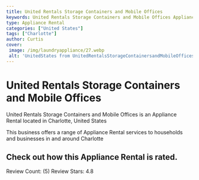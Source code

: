 ```yaml
---
title: United Rentals Storage Containers and Mobile Offices
keywords: United Rentals Storage Containers and Mobile Offices Appliance Rental Charlotte United States 
type: Appliance Rental 
categories: ["United States"]
tags: ["Charlotte"]
author: Curtis
cover:
 image: /img/laundryappliance/27.webp
 alt: 'UnitedStates from UnitedRentalsStorageContainersandMobileOffices'
---
```


# United Rentals Storage Containers and Mobile Offices
United Rentals Storage Containers and Mobile Offices is an Appliance Rental located in Charlotte, United States

This business offers a range of Appliance Rental services to households and businesses in and around Charlotte

## Check out how this Appliance Rental is rated.
Review Count: (5)
Review Stars: 4.8
